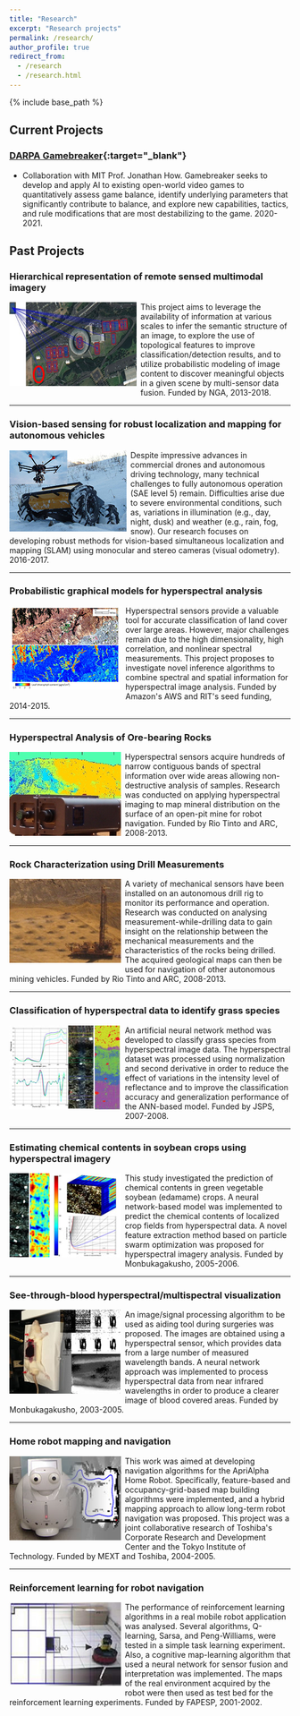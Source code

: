 ```yaml
---
title: "Research"
excerpt: "Research projects"
permalink: /research/
author_profile: true
redirect_from:
  - /research
  - /research.html
---
```


{% include base_path %}

## Current Projects

### [DARPA Gamebreaker](https://www.darpa.mil/news-events/2020-05-13){:target="_blank"}
* Collaboration with MIT Prof. Jonathan How. Gamebreaker seeks to develop and apply AI to existing open-world video games to quantitatively assess game balance, identify underlying parameters that significantly contribute to balance, and explore new capabilities, tactics, and rule modifications that are most destabilizing to the game. 2020-2021.

## Past Projects

### Hierarchical representation of remote sensed multimodal imagery
<img style="float:left; margin: 0 0.5em .5em 0em;" src='/images/cproject02.png'>
This project aims to leverage the availability of information at various scales to infer the semantic structure of an image, to explore the use of topological features to improve classification/detection results, and to utilize probabilistic modeling of image content to discover meaningful objects in a given scene by multi-sensor data fusion. Funded by NGA, 2013-2018.

---
### Vision-based sensing for robust localization and mapping for autonomous vehicles

<img style="float:left; margin: 0 0.5em .5em 0em;" src='/images/cproject03.jpg'>
Despite impressive advances in commercial drones and autonomous driving technology, many technical challenges to fully autonomous operation (SAE level 5) remain. Difficulties arise due to severe environmental conditions, such as, variations in illumination (e.g., day, night, dusk) and weather (e.g., rain, fog, snow). Our research focuses on developing robust methods for vision-based simultaneous localization and mapping (SLAM) using monocular and stereo cameras (visual odometry). 2016-2017.

---
### Probabilistic graphical models for hyperspectral analysis
<img style="float:left; margin: 0 0.5em .5em 0em;" src='/images/cproject01.jpg'>
Hyperspectral sensors provide a valuable tool for accurate classification of land cover over large areas. However, major challenges remain due to the high dimensionality, high correlation, and nonlinear spectral measurements. This project proposes to investigate novel inference algorithms to combine spectral and spatial information for hyperspectral image analysis. Funded by Amazon's AWS  and RIT's seed funding, 2014-2015.

---
### Hyperspectral Analysis of Ore-bearing Rocks
<img style="float:left; margin: 0 0.5em .5em 0em;" src='/images/project_hs.jpg'>
Hyperspectral sensors acquire hundreds of narrow contiguous bands of spectral information over wide areas allowing non-destructive analysis of samples. Research was conducted on applying hyperspectral imaging to map mineral distribution on the surface of an open-pit mine for robot navigation. Funded by Rio Tinto and ARC, 2008-2013.

---
### Rock Characterization using Drill Measurements
<img style="float:left; margin: 0 0.5em .5em 0em;" src='/images/project_drill.jpg'>
A variety of mechanical sensors have been installed on an autonomous drill rig to monitor its performance and operation. Research was conducted on analysing measurement-while-drilling data to gain insight on the relationship between the mechanical measurements and the characteristics of the rocks being drilled. The acquired geological maps can then be used for navigation of other autonomous mining vehicles. Funded by Rio Tinto and ARC, 2008-2013.

---
### Classification of hyperspectral data to identify grass species
<img style="float:left; margin: 0 0.5em .5em 0em;" src='/images/pproject05.jpg'>
An  artificial neural network method was developed to classify grass species from  hyperspectral image data. The hyperspectral dataset was processed using  normalization and second derivative in order to reduce the effect of variations  in the intensity level of reflectance and to improve the classification  accuracy and generalization performance of the ANN-based model. Funded by JSPS, 2007-2008.

---
### Estimating chemical contents in soybean crops using hyperspectral imagery
<img style="float:left; margin: 0 0.5em .5em 0em;" src='/images/pproject04.jpg'>
This study investigated the prediction of chemical contents in green vegetable soybean (edamame) crops. A neural network-based model was implemented to predict the chemical contents of localized crop fields from   hyperspectral data. A novel feature extraction method based on particle swarm optimization was proposed for hyperspectral imagery analysis. Funded by Monbukagakusho, 2005-2006.

---
### See-through-blood  hyperspectral/multispectral visualization
<img style="float:left; margin: 0 0.5em .5em 0em;" src='/images/pproject03.jpg'>
An image/signal processing algorithm to be used as aiding   tool during  surgeries was proposed. The images are obtained using a hyperspectral   sensor, which provides data from a large number of measured wavelength bands. A   neural network approach was implemented to process hyperspectral data from near infrared wavelengths in order to produce a clearer image of blood covered areas. Funded by Monbukagakusho, 2003-2005.

---
### Home robot mapping and navigation
<img style="float:left; margin: 0 0.5em .5em 0em;" src='/images/pproject02.jpg'>
This work was aimed at developing navigation algorithms for the ApriAlpha Home Robot. Specifically, feature-based and occupancy-grid-based map building algorithms were implemented, and a hybrid mapping approach to allow long-term robot navigation was proposed. This project was a joint collaborative research of Toshiba's Corporate Research and Development Center and the Tokyo Institute of Technology. Funded by MEXT and Toshiba, 2004-2005.

---
### Reinforcement learning for robot navigation
<img style="float:left; margin: 0 0.5em .5em 0em;" src='/images/pproject01.jpg'>
The performance of reinforcement learning algorithms in a real mobile robot application was analysed. Several algorithms, Q-learning, Sarsa, and Peng-Williams, were tested in a simple task learning experiment. Also, a cognitive map-learning algorithm that used a neural network for sensor fusion and interpretation was implemented. The maps of the real environment acquired by the robot were then used as test bed for the reinforcement learning experiments. Funded by FAPESP, 2001-2002.
